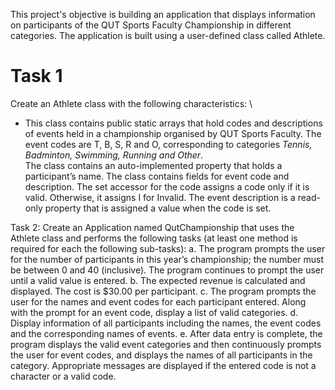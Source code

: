 This project's objective is building an application that displays information on participants of the QUT Sports Faculty Championship in different categories. The application is built using a user-defined class called Athlete.

# **Task 1** 

Create an Athlete class with the following characteristics: \
* This class contains public static arrays that hold codes and descriptions of events held in a championship organised by QUT Sports Faculty. The event codes are T, B, S, R and O, corresponding to categories *Tennis, Badminton, Swimming, Running and Other*.  
The class contains an auto-implemented property that holds a participant’s name. 
The class contains fields for event code and description. The set accessor for the code assigns a code only if it is valid. Otherwise, it assigns I for Invalid. The event description is a read-only property that is assigned a value when the code is set. 

Task 2: Create an Application named QutChampionship that uses the Athlete class and performs the following tasks (at least one method is required for each the following sub-tasks):
a.	The program prompts the user for the number of participants in this year’s championship; the number must be between 0 and 40 (inclusive). The program continues to prompt the user until a valid value is entered. 
b.	The expected revenue is calculated and displayed. The cost is $30.00 per participant. 
c.	The program prompts the user for the names and event codes for each participant entered. Along with the prompt for an event code, display a list of valid categories. 
d.	Display information of all participants including the names, the event codes and the corresponding names of events. 
e.	After data entry is complete, the program displays the valid event categories and then continuously prompts the user for event codes, and displays the names of all participants in the category. Appropriate messages are displayed if the entered code is not a character or a valid code. 
